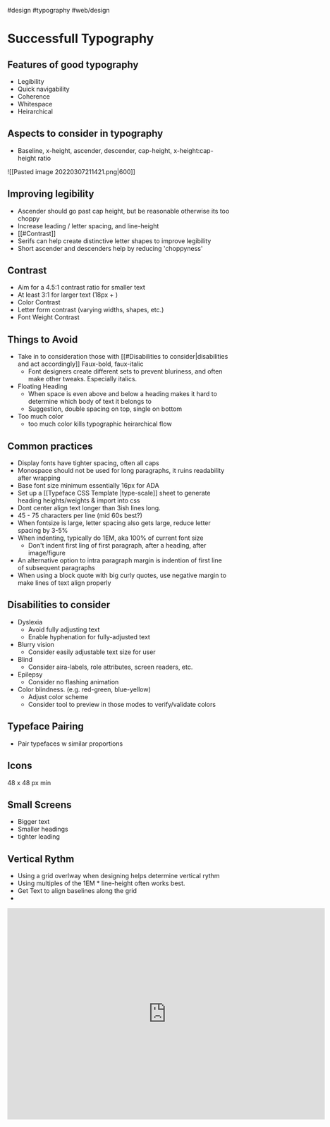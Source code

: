 #design #typography #web/design
# Successfull Typography
## Features of good typography
- Legibility
- Quick navigability
- Coherence
- Whitespace
- Heirarchical


## Aspects to consider in typography
- Baseline, x-height, ascender, descender, cap-height, x-height:cap-height ratio

![[Pasted image 20220307211421.png|600]]

## Improving legibility
- Ascender should go past cap height, but be reasonable otherwise its too choppy
- Increase leading / letter spacing, and line-height
- [[#Contrast]]
- Serifs can help create distinctive letter shapes to improve legibility
- Short ascender and descenders help by reducing 'choppyness'


## Contrast
- Aim for a 4.5:1 contrast ratio for smaller text
- At least 3:1 for larger text (18px + )
- Color Contrast
- Letter form contrast (varying widths, shapes, etc.)
- Font Weight Contrast 


## Things to Avoid
- Take in to consideration those with [[#Disabilities to consider|disabilities and act accordingly]]
Faux-bold, faux-italic
	- Font designers create different sets to prevent bluriness, and often make other tweaks. Especially italics.
- Floating Heading
	- When space is even above and below a heading makes it hard to determine which body of text it belongs to
	- Suggestion, double spacing on top, single on bottom
- Too much color
	- too much color kills typographic heirarchical flow


## Common practices
- Display fonts have tighter spacing, often all caps
- Monospace should not be used for long paragraphs, it ruins readability after wrapping
- Base font size minimum essentially 16px for ADA
- Set up a [[Typeface CSS Template |type-scale]] sheet to generate heading heights/weights & import into css
- Dont center align text longer than 3ish lines long.
- 45 - 75 characters per line (mid 60s best?)
- When fontsize is large, letter spacing also gets large, reduce letter spacing by 3-5%
- When indenting, typically do 1EM, aka 100% of current font size
	- Don't indent first ling of first paragraph,  after a heading,  after image/figure
- An alternative option to intra paragraph margin is indention of first line of subsequent paragraphs
- When using a block quote with big curly quotes, use negative margin to make lines of text align properly

## Disabilities to consider
- Dyslexia
	- Avoid fully adjusting text
	- Enable hyphenation for fully-adjusted text
- Blurry vision
	- Consider easily adjustable text size for user
- Blind
	- Consider aira-labels, role attributes, screen readers, etc.
- Epilepsy
	- Consider no flashing animation
- Color blindness.   (e.g. red-green, blue-yellow)
	- Adjust color scheme
	- Consider tool to preview in those modes to verify/validate colors

## Typeface Pairing
- Pair typefaces w similar proportions

## Icons
48 x 48 px min

## Small Screens
- Bigger text
- Smaller headings
- tighter leading

## Vertical Rythm
- Using a grid overlway when designing helps determine vertical rythm
- Using multiples of the 1EM * line-height often works best.
- Get Text to align baselines along the grid
- 


<iframe width="720" height="480" src="https://www.youtube.com/embed/agbh1wbfJt8" title="YouTube video player" frameborder="0" allow="accelerometer; autoplay; clipboard-write; encrypted-media; gyroscope; picture-in-picture" allowfullscreen></iframe>